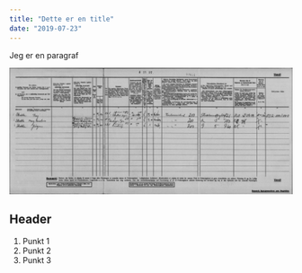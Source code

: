 ```yaml
---
title: "Dette er en title"
date: "2019-07-23"
---
```


Jeg er en paragraf

![Jeg er et flot billede](./grass.jpg)

## Header

1. Punkt 1
2. Punkt 2
3. Punkt 3